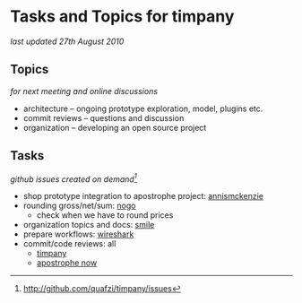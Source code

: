 # Tasks and Topics for timpany
*last updated 27th August 2010*

## Topics
*for next meeting and online discussions*

* architecture – ongoing prototype exploration, model, plugins etc.
* commit reviews – questions and discussion
* organization – developing an open source project

## Tasks
*github issues created on demand[^issues]*

* shop prototype integration to apostrophe project: [annismckenzie]
* rounding gross/net/sum: [nogo]
  * check when we have to round prices
* organization topics and docs: [smile]
* prepare workflows: [wireshark]
* commit/code reviews: all
	* [timpany](http://github.com/quafzi/timpany)
	* [apostrophe now](http://github.com/annismckenzie)


[annismckenzie]: http://github.com/annismckenzie
[nogo]: http://github.com/nogo
[quafzi]: http://github.com/quafzi
[smile]: http://github.com/smile
[wireshark]: http://github.com/wireshark

[^issues]: <http://github.com/quafzi/timpany/issues>
